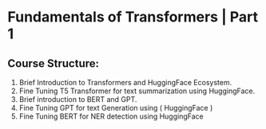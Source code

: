 # Fundamentals of Transformers | Part 1

## Course Structure:
1. Brief Introduction to Transformers and HuggingFace Ecosystem.
2. Fine Tuning T5 Transformer for text summarization using HuggingFace.
3. Brief introduction to BERT and GPT.
4. Fine Tuning GPT for text Generation using ( HuggingFace )
5. Fine Tuning BERT for NER detection using HuggingFace
